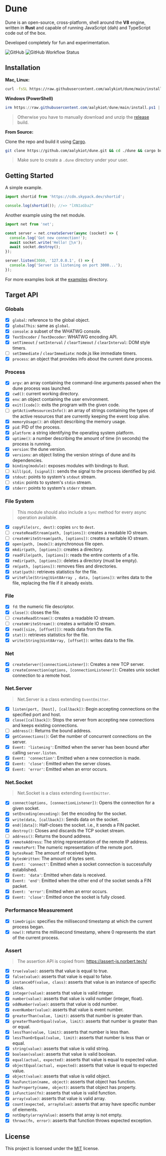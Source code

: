 # Dune

Dune is an open-source, cross-platform, shell around the **V8** engine, written in **Rust** and capable of running JavaScript (dah) and TypeScript code out of the box.

Developed completely for fun and experimentation.

![GitHub](https://img.shields.io/github/license/aalykiot/dune?style=flat-square)
![GitHub Workflow Status](https://img.shields.io/github/workflow/status/aalykiot/dune/ci?style=flat-square)

## Installation

**Mac, Linux:**

```sh
curl -fsSL https://raw.githubusercontent.com/aalykiot/dune/main/install.sh | sh
```

**Windows (PowerShell)**

```powershell
irm https://raw.githubusercontent.com/aalykiot/dune/main/install.ps1 | iex
```

> Otherwise you have to manually download and unzip the <a href="https://github.com/aalykiot/dune/releases/latest/download/dune-x86_64-pc-windows-msvc.zip">release</a> build.

**From Source:**

Clone the repo and build it using <a href="https://rustup.rs/">Cargo</a>.

```bash
git clone https://github.com/aalykiot/dune.git && cd ./dune && cargo build --release
```

> Make sure to create a `.dune` directory under your user.

## Getting Started

A simple example.

```js
import shortid from 'https://cdn.skypack.dev/shortid';

console.log(shortid()); //=> "lXN1aGba2"
```

Another example using the net module.

```js
import net from 'net';

const server = net.createServer(async (socket) => {
  console.log('Got new connection!');
  await socket.write('Hello! 👋\n');
  await socket.destroy();
});

server.listen(3000, '127.0.0.1', () => {
  console.log('Server is listening on port 3000...');
});
```

For more examples look at the <a href="./examples">examples</a> directory.

## Target API

### Globals

- [x] `global`: reference to the global object.
- [x] `globalThis`: same as `global`.
- [x] `console`: a subset of the WHATWG console.
- [x] `TextEncoder` / `TextDecoder`: WHATWG encoding API.
- [x] `setTimeout` / `setInterval` / `clearTimeout` / `clearInterval`: DOM style timers.
- [ ] `setImmediate` / `clearImmediate`: node.js like immediate timers.
- [x] `process`: an object that provides info about the current dune process.

### Process

- [x] `argv`: an array containing the command-line arguments passed when the dune process was launched.
- [x] `cwd()`: current working directory.
- [x] `env`: an object containing the user environment.
- [x] `exit([code])`: exits the program with the given code.
- [ ] `getActiveResourcesInfo()`: an array of strings containing the types of the active resources that are currently keeping the event loop alive.
- [x] `memoryUsage()`: an object describing the memory usage.
- [x] `pid`: PID of the process.
- [x] `platform`: a string identifying the operating system platform.
- [x] `uptime()`: a number describing the amount of time (in seconds) the process is running.
- [x] `version`: the dune version.
- [x] `versions`: an object listing the version strings of dune and its dependencies.
- [x] `binding(module)`: exposes modules with bindings to Rust.
- [ ] `kill(pid, [signal])`: sends the signal to the process identified by pid.
- [x] `stdout`: points to system's `stdout` stream.
- [ ] `stdin`: points to system's `stdin` stream.
- [x] `stderr`: points to system's `stderr` stream.

### File System

> This module should also include a `Sync` method for every async operation available.

- [x] `copyFile(src, dest)`: copies `src` to `dest`.
- [ ] `createReadStream(path, [options])`: creates a readable IO stream.
- [ ] `createWriteStream(path, [options])`: creates a writable IO stream.
- [x] `open(path, [mode])`: asynchronous file open.
- [x] `mkdir(path, [options])`: creates a directory.
- [x] `readFile(path, [options])`: reads the entire contents of a file.
- [x] `rmdir(path, [options])`: deletes a directory (must be empty).
- [x] `rm(path, [options])`: removes files and directories.
- [x] `stat(path)`: retrieves statistics for the file.
- [x] `writeFile(String|Uint8Array , data, [options])`: writes data to the file, replacing the file if it already exists.

### File

- [x] `fd`: the numeric file descriptor.
- [x] `close()`: closes the file.
- [ ] `createReadStream()`: creates a readable IO stream.
- [ ] `createWriteStream()`: creates a writable IO stream.
- [x] `read([size, [offset]])`: reads data from the file.
- [x] `stat()`: retrieves statistics for the file.
- [x] `write(String|Uint8Array, [offset])`: writes data to the file.

### Net

- [x] `createServer([connectionListener])`: Creates a new TCP server.
- [x] `createConnection(options, [connectionListener])`: Creates unix socket connection to a remote host.

### Net.Server

> Net.Server is a class extending `EventEmitter`.

- [x] `listen(port, [host], [callback])`: Begin accepting connections on the specified port and host.
- [x] `close([callback])`: Stops the server from accepting new connections and keeps existing connections.
- [ ] `address()`: Returns the bound address.
- [x] `getConnections()`: Get the number of concurrent connections on the server.
- [x] `Event: 'listening'`: Emitted when the server has been bound after calling `server.listen`.
- [x] `Event: 'connection'`: Emitted when a new connection is made.
- [x] `Event: 'close'`: Emitted when the server closes.
- [x] `Event: 'error'`: Emitted when an error occurs.

### Net.Socket

> Net.Socket is a class extending `EventEmitter`.

- [x] `connect(options, [connectionListener])`: Opens the connection for a given socket.
- [x] `setEncoding(encoding)`: Set the encoding for the socket.
- [x] `write(data, [callback])`: Sends data on the socket.
- [x] `end([data])`: Half-closes the socket. i.e., it sends a FIN packet.
- [x] `destroy()`: Closes and discards the TCP socket stream.
- [ ] `address()`: Returns the bound address.
- [x] `remoteAddress`: The string representation of the remote IP address.
- [x] `remotePort`: The numeric representation of the remote port.
- [x] `bytesRead`: The amount of received bytes.
- [x] `bytesWritten`: The amount of bytes sent.
- [x] `Event: 'connect'`: Emitted when a socket connection is successfully established.
- [x] `Event: 'data'`: Emitted when data is received.
- [x] `Event: 'end'`: Emitted when the other end of the socket sends a FIN packet.
- [x] `Event: 'error'`: Emitted when an error occurs.
- [x] `Event: 'close'`: Emitted once the socket is fully closed.

### Performance Measurement

- [x] `timeOrigin`: specifies the millisecond timestamp at which the current process began.
- [x] `now()`: returns the millisecond timestamp, where 0 represents the start of the current process.

### Assert

> The assertion API is copied from: https://assert-js.norbert.tech/

- [x] `true(value)`: asserts that value is equal to true.
- [x] `false(value)`: asserts that value is equal to false.
- [x] `instanceOf(value, class)`: asserts that value is an instance of specific class.
- [x] `integer(value)`: asserts that value is valid integer.
- [x] `number(value)`: asserts that value is valid number (integer, float).
- [x] `oddNumber(value)`: asserts that value is odd number.
- [x] `evenNumber(value)`: asserts that value is event number.
- [x] `greaterThan(value, limit)`: asserts that number is greater than.
- [x] `greaterThanOrEqual(value, limit)`: asserts that number is greater than or equal.
- [x] `lessThan(value, limit)`: asserts that number is less than.
- [x] `lessThanOrEqual(value, limit)`: asserts that number is less than or equal.
- [x] `string(value)`: asserts that value is valid string.
- [x] `boolean(value)`: asserts that value is valid boolean.
- [x] `equal(actual, expected)`: asserts that value is equal to expected value.
- [x] `objectEqual(actual, expected)`: asserts that value is equal to expected value.
- [x] `object(value)`: asserts that value is valid object.
- [x] `hasFunction(name, object)`: asserts that object has function.
- [x] `hasProperty(name, object)`: asserts that object has property.
- [x] `isFunction(fn)`: asserts that value is valid function.
- [x] `array(value)`: asserts that value is valid array.
- [x] `count(expected, arrayValue)`: asserts that array have specific number of elements.
- [x] `notEmpty(arrayValue)`: asserts that array is not empty.
- [x] `throws(fn, error)`: asserts that function throws expected exception.

## License

This project is licensed under the <a href="./LICENSE.md">MIT</a> license.
